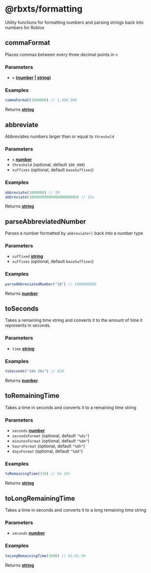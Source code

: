 # @rbxts/formatting
Utility functions for formatting numbers and parsing strings back into numbers for Roblox

## commaFormat

Places commas between every three decimal points in `n`

### Parameters

*   `n` **([number][19] | [string][20])**&#x20;

### Examples

```javascript
commaFormat(1000000) // 1,000,000
```

Returns **[string][20]**&#x20;

## abbreviate

Abbreviates numbers larger than or equal to `threshold`

### Parameters

*   `n` **[number][19]**&#x20;
*   `threshold`   (optional, default `100_000`)
*   `suffixes`   (optional, default `baseSuffixes`)

### Examples

```javascript
abbreviate(1000000) // 1M
abbreviate(1000000000000000000000) // 1Sx
```

Returns **[string][20]**&#x20;

## parseAbbreviatedNumber

Parses a number formatted by `abbreviate()` back into a number type

### Parameters

*   `suffixed` **[string][20]**&#x20;
*   `suffixes`   (optional, default `baseSuffixes`)

### Examples

```javascript
parseAbbreviatedNumber("1B") // 1000000000
```

Returns **[number][19]**&#x20;

## toSeconds

Takes a remaining time string and converts it to the amount of time it represents in seconds.

### Parameters

*   `time` **[string][20]**&#x20;

### Examples

```javascript
toSeconds("10m 20s") // 620
```

Returns **[number][19]**&#x20;

## toRemainingTime

Takes a time in seconds and converts it to a remaining time string

### Parameters

*   `seconds` **[number][19]**&#x20;
*   `secondsFormat`   (optional, default `"%ds"`)
*   `minutesFormat`   (optional, default `"%dm"`)
*   `hoursFormat`   (optional, default `"%dh"`)
*   `daysFormat`   (optional, default `"%dd"`)

### Examples

```javascript
toRemainingTime(310) // 5m 10s
```

Returns **[string][20]**&#x20;

## toLongRemainingTime

Takes a time in seconds and converts it to a long remaining time string

### Parameters

*   `seconds` **[number][19]**&#x20;

### Examples

```javascript
toLongRemainingTime(3690) // 01:01:30
```

Returns **[string][20]**&#x20;

[1]: #commaformat

[2]: #parameters

[3]: #examples

[4]: #abbreviate

[5]: #parameters-1

[6]: #examples-1

[7]: #parseabbreviatednumber

[8]: #parameters-2

[9]: #examples-2

[10]: #toseconds

[11]: #parameters-3

[12]: #examples-3

[13]: #toremainingtime

[14]: #parameters-4

[15]: #examples-4

[16]: #tolongremainingtime

[17]: #parameters-5

[18]: #examples-5

[19]: https://developer.mozilla.org/docs/Web/JavaScript/Reference/Global_Objects/Number

[20]: https://developer.mozilla.org/docs/Web/JavaScript/Reference/Global_Objects/String
